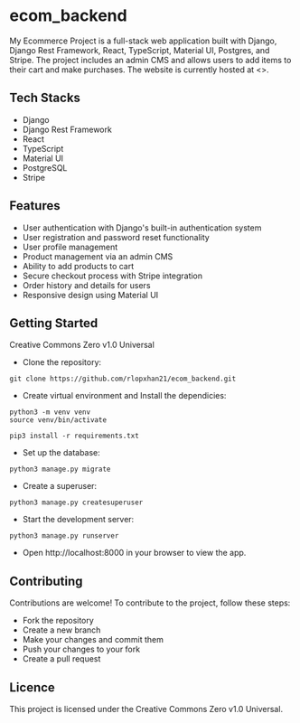 # ecom_backend
My Ecommerce Project is a full-stack web application built with Django, Django Rest Framework, React, TypeScript, Material UI, Postgres, and Stripe. The project includes an admin CMS and allows users to add items to their cart and make purchases. The website is currently hosted at <<Deploying Soon>>.

## Tech Stacks
- Django
- Django Rest Framework
- React
- TypeScript
- Material UI
- PostgreSQL
- Stripe

## Features

- User authentication with Django's built-in authentication system
- User registration and password reset functionality
- User profile management
- Product management via an admin CMS
- Ability to add products to cart
- Secure checkout process with Stripe integration
- Order history and details for users
- Responsive design using Material UI

## Getting Started
Creative Commons Zero v1.0 Universal

- Clone the repository:
```
git clone https://github.com/rlopxhan21/ecom_backend.git
```

- Create virtual environment and Install the dependicies:
```
python3 -m venv venv
source venv/bin/activate

pip3 install -r requirements.txt
```
- Set up the database:
```
python3 manage.py migrate
```

- Create a superuser:
```
python3 manage.py createsuperuser
```

- Start the development server:
```
python3 manage.py runserver
```

- Open http://localhost:8000 in your browser to view the app.

## Contributing

Contributions are welcome! To contribute to the project, follow these steps:

- Fork the repository
- Create a new branch
- Make your changes and commit them
- Push your changes to your fork
- Create a pull request

## Licence
This project is licensed under the Creative Commons Zero v1.0 Universal.
